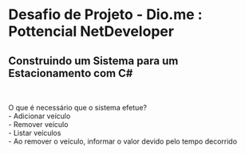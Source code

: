 # Desafio de Projeto - Dio.me : Pottencial NetDeveloper

## Construindo um Sistema para um Estacionamento com C#

<br>

<p>O que é necessário que o sistema efetue?<br>
    - Adicionar veículo<br>
    - Remover veículo<br>
    - Listar veículos<br>
      - Ao remover o veículo, informar o valor devido pelo tempo decorrido<br>


